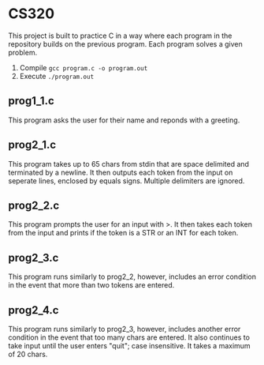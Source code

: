 # CS320
This project is built to practice C in a way where each program in the repository builds on the previous program. Each program solves a given problem.
1. Compile `gcc program.c -o program.out`
2. Execute `./program.out`

## prog1_1.c
This program asks the user for their name and reponds with a greeting.

## prog2_1.c
This program takes up to 65 chars from stdin that are space delimited and terminated by a newline. It then outputs each token from the input on seperate lines, enclosed by equals signs. Multiple delimiters are ignored.

## prog2_2.c
This program prompts the user for an input with >. It then takes each token from the input and prints if the token is a STR or an INT for each token.

## prog2_3.c
This program runs similarly to prog2_2, however, includes an error condition in the event that more than two tokens are entered.

## prog2_4.c
This program runs similarly to prog2_3, however, includes another error condition in the event that too many chars are entered. It also continues to take input until the user enters "quit"; case insensitive. It takes a maximum of 20 chars.
